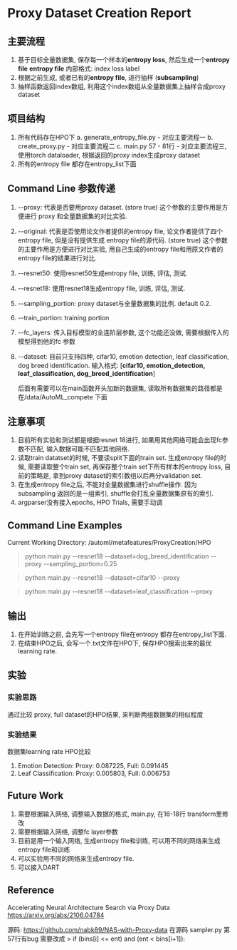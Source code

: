 # Proxy Dataset Creation Report
 
 ## 主要流程
 1. 基于目标全量数据集, 保存每一个样本的**entropy loss**, 然后生成一个**entropy file**
    **entropy file** 内部格式: index    loss    label
 2. 根据之前生成, 或者已有的**entropy file**, 进行抽样 (**subsampling**)
 3. 抽样函数返回index数组, 利用这个index数组从全量数据集上抽样合成proxy dataset

 ## 项目结构
 1. 所有代码存在HPO下
    a. generate_entropy_file.py - 对应主要流程一
    b. create_proxy.py - 对应主要流程二
    c. main.py 57 - 81行 - 对应主要流程三, 使用torch dataloader, 根据返回的proxy index生成proxy dataset
 2. 所有的entropy file 都存在entropy_list下面

 ## Command Line 参数传递
 1. --proxy: 代表是否要用proxy dataset. (store true)
    这个参数的主要作用是方便进行 proxy 和全量数据集的对比实验.
 2. --original: 代表是否使用论文作者提供的entropy file, 论文作者提供了四个entropy file, 但是没有提供生成 entropy file的源代码. (store true)
    这个参数的主要作用是方便进行对比实验, 用自己生成的entropy file和用原文作者的entropy file的结果进行对比.
 3. --resnet50: 使用resnet50生成entropy file, 训练, 评估, 测试.
 4. --resnet18: 使用resnet18生成entropy file, 训练, 评估, 测试.
 5. --sampling_portion: proxy dataset与全量数据集的比例. default 0.2.
 6. --train_portion: training portion
 7. --fc_layers: 传入目标模型的全连阶层参数, 这个功能还没做, 需要根据传入的模型得到他的fc 参数
 8. --dataset: 目前只支持四种, cifar10, emotion detection, leaf classification, dog breed identification. 
 输入格式: [**cifar10, emotion_detection, leaf_classification, dog_breed_identification**]
    
    后面有需要可以在main函数开头加新的数据集, 读取所有数据集的路径都是在/data/AutoML_compete 下面

 ## 注意事项
 1. 目前所有实验和测试都是根据resnet 18进行, 如果用其他网络可能会出现fc参数不匹配, 输入数据可能不匹配其他网络.
 2. 读取train datatset的时候, 不要读split下面的train set. 生成entropy file的时候, 需要读取整个train set, 再保存整个train set下所有样本的entropy loss, 目前的策略是, 拿到proxy dataset的索引数组以后再分validation set.
 3. 在生成entropy file之后, 不能对全量数据集进行shuffle操作. 因为subsampling 返回的是一组索引, shuffle会打乱全量数据集原有的索引.
 4. argparser没有接入epochs, HPO Trials, 需要手动调

 ## Command Line Examples
 Current Working Directory: /automl/metafeatures/ProxyCreation/HPO


 >python main.py --resnet18 --dataset=dog_breed_identification --proxy --sampling_portion=0.25

 >python main.py --resnet18 --dataset=cifar10 --proxy

 >python main.py --resnet18 --dataset=leaf_classification --proxy

## 输出
1. 在开始训练之前, 会先写一个entropy file在entropy 都存在entropy_list下面.
2. 在结束HPO之后, 会写一个.txt文件在HPO下, 保存HPO搜索出来的最优learning rate.

## 实验
### 实验思路
通过比较 proxy, full dataset的HPO结果, 来判断两组数据集的相似程度

### 实验结果
数据集learning rate HPO比较
1. Emotion Detection: Proxy: 0.087225, Full: 0.091445
2. Leaf Classification: Proxy: 0.005803, Full: 0.006753

## Future Work
1. 需要根据输入网络, 调整输入数据的格式, main.py, 在16-18行 transform里修改
2. 需要根据输入网络, 调整fc layer参数
3. 目前是用一个输入网络, 生成entropy file和训练, 可以用不同的网络来生成entropy file和训练
4. 可以实验用不同的网络来生成entropy file.
5. 可以接入DART

## Reference
Accelerating Neural Architecture Search via Proxy Data
https://arxiv.org/abs/2106.04784

源码: https://github.com/nabk89/NAS-with-Proxy-data
在源码 sampler.py 第57行有bug
需要改成 >       if (bins[i] <= ent) and (ent < bins[i+1]):